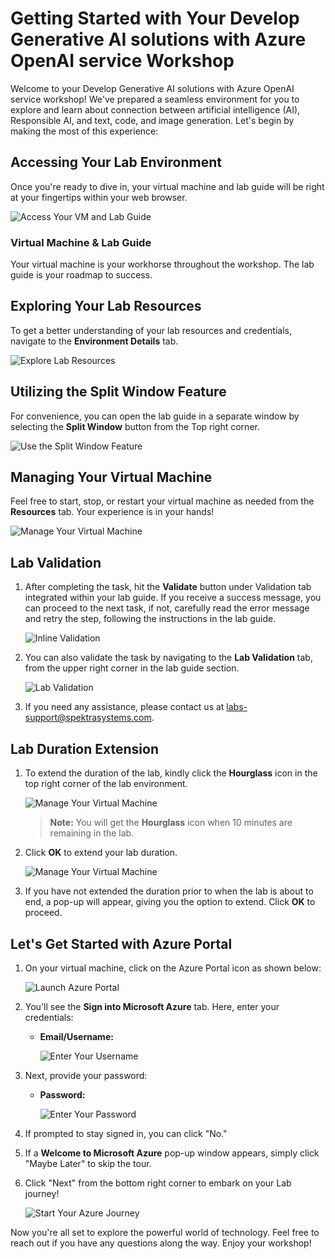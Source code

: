 # Getting Started with Your Develop Generative AI solutions with Azure OpenAI service Workshop
 
Welcome to your Develop Generative AI solutions with Azure OpenAI service workshop! We've prepared a seamless environment for you to explore and learn about connection between artificial intelligence (AI), Responsible AI, and text, code, and image generation. Let's begin by making the most of this experience:
 
## Accessing Your Lab Environment
 
Once you're ready to dive in, your virtual machine and lab guide will be right at your fingertips within your web browser.
 
![Access Your VM and Lab Guide](../media/labguide-1.png)

### Virtual Machine & Lab Guide
 
Your virtual machine is your workhorse throughout the workshop. The lab guide is your roadmap to success.
 
## Exploring Your Lab Resources
 
To get a better understanding of your lab resources and credentials, navigate to the **Environment Details** tab.
 
![Explore Lab Resources](../media/env-1.png)
 
## Utilizing the Split Window Feature
 
For convenience, you can open the lab guide in a separate window by selecting the **Split Window** button from the Top right corner.
 
![Use the Split Window Feature](../media/spl.png)
 
## Managing Your Virtual Machine
 
Feel free to start, stop, or restart your virtual machine as needed from the **Resources** tab. Your experience is in your hands!
 
![Manage Your Virtual Machine](../media/res.png)

## Lab Validation

1. After completing the task, hit the **Validate** button under Validation tab integrated within your lab guide. If you receive a success message, you can proceed to the next task, if not, carefully read the error message and retry the step, following the instructions in the lab guide.

   ![Inline Validation](../media/inline-validation.png)

1. You can also validate the task by navigating to the **Lab Validation** tab, from the upper right corner in the lab guide section.

   ![Lab Validation](../media/lab-validation.png)

1. If you need any assistance, please contact us at labs-support@spektrasystems.com.

## **Lab Duration Extension**

1. To extend the duration of the lab, kindly click the **Hourglass** icon in the top right corner of the lab environment. 

    ![Manage Your Virtual Machine](../media/gext.png)

    >**Note:** You will get the **Hourglass** icon when 10 minutes are remaining in the lab.

2. Click **OK** to extend your lab duration.
 
   ![Manage Your Virtual Machine](../media/gext2.png)

3. If you have not extended the duration prior to when the lab is about to end, a pop-up will appear, giving you the option to extend. Click **OK** to proceed. 

## Let's Get Started with Azure Portal
 
1. On your virtual machine, click on the Azure Portal icon as shown below:
 
   ![Launch Azure Portal](../media/sc900-image(1).png)
 
2. You'll see the **Sign into Microsoft Azure** tab. Here, enter your credentials:
 
   - **Email/Username:** <inject key="AzureAdUserEmail"></inject>
 
       ![Enter Your Username](../media/sc900-image-1.png)
 
3. Next, provide your password:
 
   - **Password:** <inject key="AzureAdUserPassword"></inject>
 
       ![Enter Your Password](../media/sc900-image-2.png)
 
4. If prompted to stay signed in, you can click "No."
 
5. If a **Welcome to Microsoft Azure** pop-up window appears, simply click "Maybe Later" to skip the tour.
 
6. Click "Next" from the bottom right corner to embark on your Lab journey!
 
     ![Start Your Azure Journey](../media/sc900-image(3).png)
 
Now you're all set to explore the powerful world of technology. Feel free to reach out if you have any questions along the way. Enjoy your workshop!
